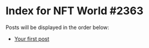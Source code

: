 # Index for NFT World #2363
Posts will be displayed in the order below:

- [Your first post](./001-first.md)

